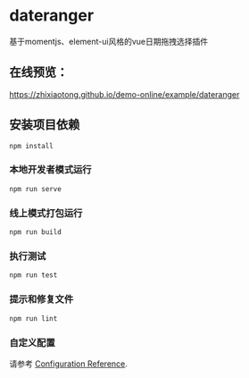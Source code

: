 # dateranger
基于momentjs、element-ui风格的vue日期拖拽选择插件

## 在线预览：
https://zhixiaotong.github.io/demo-online/example/dateranger

## 安装项目依赖
```
npm install
```

### 本地开发者模式运行
```
npm run serve
```

### 线上模式打包运行
```
npm run build
```

### 执行测试
```
npm run test
```

### 提示和修复文件
```
npm run lint
```

### 自定义配置
请参考 [Configuration Reference](https://cli.vuejs.org/config/).
